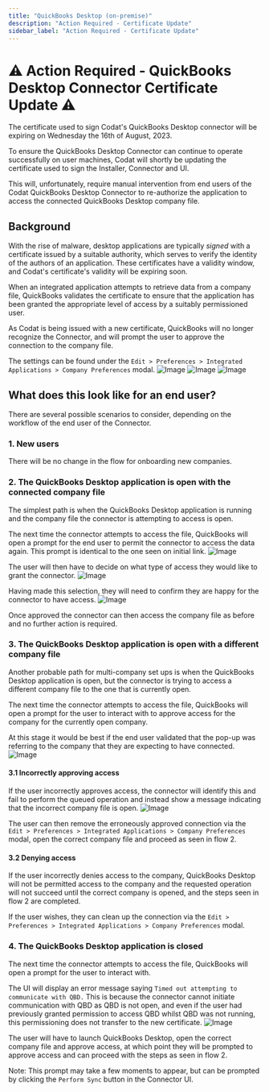 ```yaml
---
title: "QuickBooks Desktop (on-premise)"
description: "Action Required - Certificate Update"
sidebar_label: "Action Required - Certificate Update"
---
```


# ⚠️ Action Required - QuickBooks Desktop Connector Certificate Update ⚠️
 The certificate used to sign Codat's QuickBooks Desktop connector will be expiring on Wednesday the 16th of August, 2023.

To ensure the QuickBooks Desktop Connector can continue to operate successfully on user machines, Codat will shortly be updating the certificate used to sign the Installer, Connector and UI.

This will, unfortunately, require manual intervention from end users of the Codat QuickBooks Desktop Connector to re-authorize the application to access the connected QuickBooks Desktop company file.

## Background

With the rise of malware, desktop applications are typically *signed* with a certificate issued by a suitable authority, which serves to verify the identity of the authors of an application. These certificates have a validity window, and Codat's certificate's validity will be expiring soon.

When an integrated application attempts to retrieve data from a company file, QuickBooks validates the certificate to ensure that the application has been granted the appropriate level of access by a suitably permissioned user.

As Codat is being issued with a new certificate, QuickBooks will no longer recognize the Connector, and will prompt the user to approve the connection to the company file.

The settings can be found under the `Edit > Preferences > Integrated Applications > Company Preferences` modal.
![Image](/img/integrations/accounting/quickbooksdesktop/edit-preferences.png "Edit Preferences")
![Image](/img/integrations/accounting/quickbooksdesktop/integrated-applications-modal-personal-preferences.png "My Preferences")
![Image](/img/integrations/accounting/quickbooksdesktop/integrated-applications-modal-company-preferences.png "Company Preferences")

## What does this look like for an end user?

There are several possible scenarios to consider, depending on the workflow of the end user of the Connector.

### 1. New users

There will be no change in the flow for onboarding new companies.

### 2. The QuickBooks Desktop application is open with the connected company file

The simplest path is when the QuickBooks Desktop application is running and the company file the connector is attempting to access is open.

The next time the connector attempts to access the file, QuickBooks will open a prompt for the end user to permit the connector to access the data again. This prompt is identical to the one seen on initial link.
![Image](/img/integrations/accounting/quickbooksdesktop/application-certificate-approval.png "Application Certificate Approval")

The user will then have to decide on what type of access they would like to grant the connector.
![Image](/img/integrations/accounting/quickbooksdesktop/authorize-whilst-closed.png "Authorized Whilst Closed")

Having made this selection, they will need to confirm they are happy for the connector to have access.
![Image](/img/integrations/accounting/quickbooksdesktop/confirm-access.png "Confirm Access")

Once approved the connector can then access the company file as before and no further action is required.

### 3. The QuickBooks Desktop application is open with a different company file

Another probable path for multi-company set ups is when the QuickBooks Desktop application is open, but the connector is trying to access a different company file to the one that is currently open.

The next time the connector attempts to access the file, QuickBooks will open a prompt for the user to interact with to approve access for the company for the currently open company.

At this stage it would be best if the end user validated that the pop-up was referring to the company that they are expecting to have connected.
![Image](/img/integrations/accounting/quickbooksdesktop/application-certificate-approval-incorrect-company.png "Application Certificate Approval, Incorrect Company Open")

#### 3.1 Incorrectly approving access

If the user incorrectly approves access, the connector will identify this and fail to perform the queued operation and instead show a message indicating that the incorrect company file is open.
![Image](/img/integrations/accounting/quickbooksdesktop/incorrect-company-open.png "Connector, Incorrect Company Open")

The user can then remove the erroneously approved connection via the `Edit > Preferences > Integrated Applications > Company Preferences` modal, open the correct company file and proceed as seen in flow 2.

#### 3.2 Denying access

If the user incorrectly denies access to the company, QuickBooks Desktop will not be permitted access to the company and the requested operation will not succeed until the correct company is opened, and the steps seen in flow 2 are completed.

If the user wishes, they can clean up the connection via the `Edit > Preferences > Integrated Applications > Company Preferences` modal.

### 4. The QuickBooks Desktop application is closed

The next time the connector attempts to access the file, QuickBooks will open a prompt for the user to interact with.

The UI will display an error message saying `Timed out attempting to communicate with QBD.` This is because the connector cannot initiate communication with QBD as QBD is not open, and even if the user had previously granted permission to access QBD whilst QBD was not running, this permissioning does not transfer to the new certificate.
![Image](/img/integrations/accounting/quickbooksdesktop/timed-out.png "Timed Out")

The user will have to launch QuickBooks Desktop, open the correct company file and approve access, at which point they will be prompted to approve access and can proceed with the steps as seen in flow 2.

Note: This prompt may take a few moments to appear, but can be prompted by clicking the `Perform Sync` button in the Connector UI.
